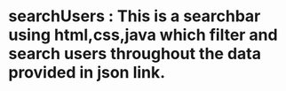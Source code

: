 # searchUsers : This is a searchbar using html,css,java which filter and search users throughout the data provided in json link. 
